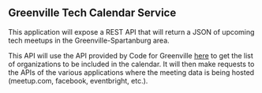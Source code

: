 ## Greenville Tech Calendar Service

This application will expose a REST API that will return a JSON of upcoming tech meetups in the Greenville-Spartanburg area.

This API will use the API provided by Code for Greenville [here](https://github.com/codeforgreenville/OpenData/issues/17) to get the list of organizations to be included in the calendar.  It will then make requests to the APIs of the various applications where the meeting data is being hosted (meetup.com, facebook, eventbright, etc.).
